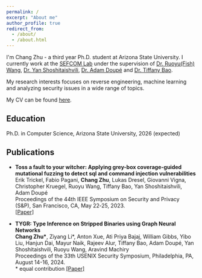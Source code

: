```yaml
---
permalink: /
excerpt: "About me"
author_profile: true
redirect_from: 
  - /about/
  - /about.html
---
```

   
I'm Chang Zhu - a third year Ph.D. student at Arizona State University. I currently work at the [SEFCOM Lab](https://sefcom.asu.edu/) under the supervision of [Dr. Ruoyu(Fish) Wang](https://rev.fish/), [Dr. Yan Shoshitaishvili](https://yancomm.net/), [Dr. Adam Doupé](https://adamdoupe.com/) and [Dr. Tiffany Bao](https://www.tiffanybao.com/). 

My research interests focuses on reverse engineering, machine learning and analyzing security issues in a wide range of topics.

My CV can be found [here](https://changzhu1997.github.io/files/Chang_CV.pdf).

## Education
Ph.D. in Computer Science, Arizona State University, 2026 (expected)


## Publications
* **Toss a fault to your witcher: Applying grey-box coverage-guided mutational fuzzing to detect sql and command injection vulnerabilities** \
Erik Trickel, Fabio Pagani, **Chang Zhu**, Lukas Dresel, Giovanni Vigna, Christopher Kruegel, Ruoyu Wang, Tiffany Bao, Yan
Shoshitaishvili, Adam Doupé\
Proceedings of the 44th IEEE Symposium on Security and Privacy (S&P), San Francisco, CA, May 22‑25, 2023.\
[[Paper]](https://ieeexplore.ieee.org/abstract/document/10179317)

* **TYGR: Type Inference on Stripped Binaries using Graph Neural Networks** \
**Chang Zhu\***, Ziyang Li*, Anton Xue, Ati Priya Bajaj, William Gibbs, Yibo Liu, Hanjun Dai, Mayur Naik, Rajeev Alur, Tiffany Bao, Adam Doupé, Yan Shoshitaishvili, Ruoyu Wang, Aravind Machiry\
Proceedings of the 33th USENIX Security Symposium, Philadelphia, PA, August 14-16, 2024.\
\* equal contribution
[[Paper]](https://www.usenix.org/system/files/usenixsecurity24-zhu-chang.pdf)
